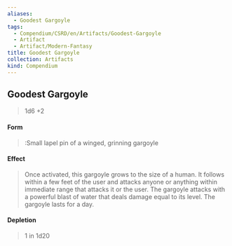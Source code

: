 ```yaml
---
aliases:
  - Goodest Gargoyle
tags:
  - Compendium/CSRD/en/Artifacts/Goodest-Gargoyle
  - Artifact
  - Artifact/Modern-Fantasy
title: Goodest Gargoyle
collection: Artifacts
kind: Compendium
---
```

## Goodest Gargoyle
>1d6 +2
#### Form
> :Small lapel pin of a winged, grinning gargoyle 

#### Effect
> Once activated, this gargoyle grows to the size of a human. It follows within a few feet of the user and attacks anyone or anything within immediate range that attacks it or the user. The gargoyle attacks with a powerful blast of water that deals damage equal to its level. The gargoyle lasts for a day. 


#### Depletion 
>1 in 1d20